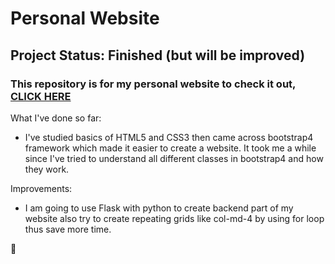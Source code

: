 # Personal Website

## Project Status: Finished (but will be improved)

### This repository is for my personal website to check it out, [CLICK HERE](https://haneulkim214.github.io/)

What I've done so far:

- I've studied basics of HTML5 and CSS3 then came across bootstrap4 framework which made it easier to create a website. It took me a while since I've tried to understand all different classes in bootstrap4 and how they work.


Improvements:

- I am going to use Flask with python to create backend part of my website also try to create repeating grids like col-md-4 by using for loop thus save more time.

:bear:
